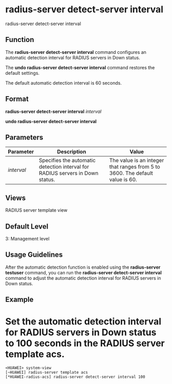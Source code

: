 radius-server detect-server interval
====================================

radius-server detect-server interval

Function
--------

The **radius-server detect-server interval** command configures an automatic detection interval for RADIUS servers in Down status.

The **undo radius-server detect-server interval** command restores the default settings.

The default automatic detection interval is 60 seconds.



Format
------

**radius-server detect-server interval** *interval*

**undo radius-server detect-server interval**



Parameters
----------

| Parameter | Description | Value |
| --- | --- | --- |
| *interval* | Specifies the automatic detection interval for RADIUS servers in Down status. | The value is an integer that ranges from 5 to 3600. The default value is 60. |




Views
-----

RADIUS server template view



Default Level
-------------

3: Management level



Usage Guidelines
----------------

After the automatic detection function is enabled using the **radius-server testuser** command, you can run the **radius-server detect-server interval** command to adjust the automatic detection interval for RADIUS servers in Down status.



Example
-------

# Set the automatic detection interval for RADIUS servers in Down status to 100 seconds in the RADIUS server template acs.
```
<HUAWEI> system-view
[~HUAWEI] radius-server template acs
[*HUAWEI-radius-acs] radius-server detect-server interval 100

```